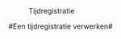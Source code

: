 <properties>
	<page>
		<title>Tijdregistratie</title>
	</page>
	<menu>
		<position>Tijdregistratie 
		<title>Introductie</title>
	</menu>
</properties>

#Een tijdregistratie verwerken#
<description>
